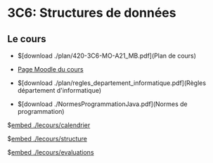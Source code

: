# 3C6: Structures de données

## Le cours


* $[download ./plan/420-3C6-MO-A21_MB.pdf](Plan de cours)

* <a href="https://cmontmorency.moodle.decclic.qc.ca/course/view.php?id=5671" target="_blank">Page Moodle du cours</a>

* $[download ./plan/regles_departement_informatique.pdf](Règles département d'informatique)

* $[download ./NormesProgrammationJava.pdf](Normes de programmation)

$[embed ./lecours/calendrier]()

<!--


$[embed ./lecours/premiere_semaine]()

-->

$[embed ./lecours/structure]()


$[embed ./lecours/evaluations]()

